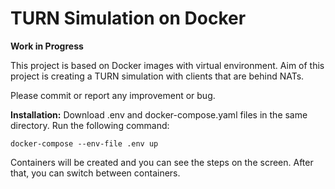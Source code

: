 # TURN Simulation on Docker

**Work in Progress**

This project is based on Docker images with virtual environment. Aim of this project is creating a TURN simulation with clients that are behind NATs.

Please commit or report any improvement or bug. 

**Installation:**
Download .env and docker-compose.yaml files in the same directory. Run the following command:

```
docker-compose --env-file .env up
```
Containers will be created and you can see the steps on the screen. After that, you can switch between containers.
